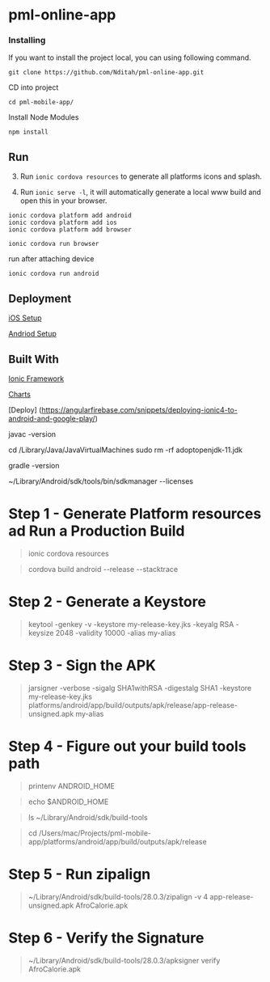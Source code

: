 # pml-online-app


### Installing

If you want to install the project local, you can using following command.

```
git clone https://github.com/Nditah/pml-online-app.git
```

CD into project

```
cd pml-mobile-app/
```

Install Node Modules

```
npm install
```

##  Run

3. Run `ionic cordova resources` to generate all platforms icons and splash.

4. Run `ionic serve -l`, it will automatically generate a local www build and open this in your browser.


```
ionic cordova platform add android
ionic cordova platform add ios
ionic cordova platform add browser

ionic cordova run browser
```

run after attaching device

```
ionic cordova run android 
```
## Deployment

[iOS Setup](https://ionicframework.com/docs/installation/ios)

[Andriod Setup](https://ionicframework.com/docs/installation/android)

## Built With

[Ionic Framework](https://ionicframework.com/)

[Charts](https://www.djamware.com/post/598953f880aca768e4d2b12b/creating-beautiful-charts-easily-using-ionic-3-and-angular-4)

[Deploy] (https://angularfirebase.com/snippets/deploying-ionic4-to-android-and-google-play/)

javac -version


cd /Library/Java/JavaVirtualMachines
sudo rm -rf adoptopenjdk-11.jdk


gradle -version

 ~/Library/Android/sdk/tools/bin/sdkmanager --licenses


# Step 1 - Generate Platform resources ad Run a Production Build

> ionic cordova resources

> cordova build android --release  --stacktrace 



# Step 2 - Generate a Keystore

> keytool -genkey -v -keystore my-release-key.jks -keyalg RSA -keysize 2048 -validity 10000 -alias my-alias



# Step 3 - Sign the APK

> jarsigner -verbose -sigalg SHA1withRSA -digestalg SHA1 -keystore my-release-key.jks  platforms/android/app/build/outputs/apk/release/app-release-unsigned.apk my-alias



# Step 4 - Figure out your build tools path

> printenv ANDROID_HOME

> echo $ANDROID_HOME 

> ls ~/Library/Android/sdk/build-tools

> cd /Users/mac/Projects/pml-mobile-app/platforms/android/app/build/outputs/apk/release


# Step 5 - Run zipalign

> ~/Library/Android/sdk/build-tools/28.0.3/zipalign  -v 4 app-release-unsigned.apk AfroCalorie.apk



# Step 6 - Verify the Signature

> ~/Library/Android/sdk/build-tools/28.0.3/apksigner verify  AfroCalorie.apk

